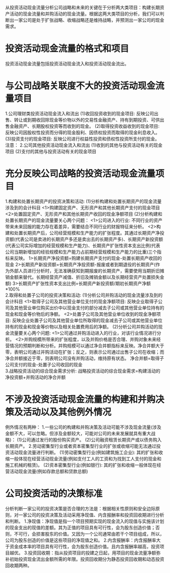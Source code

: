 从投资活动现金流量分析公司战略和未来的关键在于分析两大类项目：构建长期资产活动的现金流量和并购活动的现金流量。根据这两大类项目的分析，我们可以判断出一家公司是处于扩张战略、收缩战略还是维持战略，并预测出一家公司的现金需求。
# 投资活动现金流量的格式和项目
  投资活动现金流量包括投资活动现金流入和投资活动现金流出。
# 与公司战略关联度不大的投资活动现金流量项目
  1.公司理财类投资活动现金流入和流出
    (1)收回投资收到的现金项目: 反映公司出售、转让或到期收回除现金等价物以外的交易性金融资产、持有到期投资、可供出售金融资产、长期股权投资等而收到的现金。
    (2)取得投资收益收到的现金项目: 反映公司因股权性投资而分得的现金股利、因债权投资而取得的现金利息收入。
    (3)投资支付的现金项目: 反映公司进行权益性投资和债权性投资所支付的现金。
    注意：
  2.公司其他投资活动现金流入和流出
    (1)收到的其他与投资活动有关的现金项目
    (2)支付的其他与投资活动有关的现金项目
# 充分反映公司战略的投资活动现金流量项目
  1.构建和处置长期资产的投资决策和活动:
    (1)分析构建和处置长期资产的现金流量涉及到的会计科目
      <1>购建固定资产、无形资产和其他长期资产支付的现金项目
      <2>处置固定资产、无形资产和其他长期资产收回的现金净额项目
    (2)分析构建和处置长期资产的现金流量要关心两个问题：
      <1>公司进入的行业: 不同行业的资产带来未来回报的能力存在着差异，需要结合不同行业的财报特征来分析。
      <2>构建和处置长期资产后，公司经营规模和生产能力的扩张程度。其通过长期资产净投资额(代表公司是卖进的长期资产多还是卖出去的长期资产多)、长期资产新投资额(代表公司实际增加的经营规模和生产能力)、长期资产扩张性资本支出比例(代表公司当期新增加的经验规模和生产能力占前期经营规模和生产能力的比重)三个指标来反映。
        1>长期资产净投资额=购建长期资产支付的现金-处置长期资产收回的现金
        2>长期资产新投资额=长期资产净投资额-报废或者到期退役的长期资产(作为外部人员进行分析时，无法准确获知到期报废的长期资产，需要使用当期折旧摊销金额来替代。长期经营资产减值、折旧及摊销金额以及长期经营资产处置损失金额)
        3>长期资产扩张性资本支出比例=长期资产新投资额/期初长期资产净额*100%   
  2.取得和处置子公司的投资决策和活动:
    (1)分析公司并购活动的现金流量涉及到的会计科目
      <1>取得子公司及其他营业单位支付的现金净额项目: 反映企业取得子公司及其他营业单位购买出价中以现金支付的部分减去子公司或其他营业单位持有的现金和现金等价物后的净额。
      <2>处置子公司及其他营业单位收到的现金净额项目: 反映企业处置子公司及其他营业单位所取得的现金减去子公司或其他营业单位持有的现金和现金等价物以及相关处置费用后的净额。
    (2)分析公司并购活动的现金流量要关心两个问题:
      <1>公司通过并购活动进入的行业，对该行业情况进行分析。
      <2>并购规模所带来的扩张程度，以及并购价格是否合理、并购对象未来经营情况的预期判断和分析。并购规模可以通过净合并额指标来反映。净合并额大于零，表明公司通过并购活动在扩张；反之，则表示公司通过出售子公司在收缩；而净合并额接近于零，则表明公司没有并购活动，维持原有状态。
        净合并额=取得子公司支付的现金-处置子公司收回的现金  
  3.战略投资活动的综合现金需求分析:
    战略投资活动的综合现金需求=构建活动的净投资额+并购活动的净合并额
# 不涉及投资活动现金流量的构建和并购决策及活动以及其他例外情况
  例外情况有两种：
  1.一些公司的构建和并购决策及活动可能不涉及现金流量(涉及金额不大，可以忽略。但涉及金额较大，可能对公司的未来发展就具有重大战略)：
    (1)公司通过发行的股份购买资产。
    (2)公司融资租赁长期资产或以债务购入长期资产。
  2.劳动密集型行业或者资本密集型行业的扩张或收缩可能无法通过投资活动现金流量进行判断。
    (1)劳动密集型行业(例如建筑施工企业): 其的扩张和收缩一般体现在经营活动现金流量(例如支付工人的工资和为找到工人支付的现金和施工机械的租赁)。 
    (2)资本密集型行业(例如银行):  其的扩张和收缩一般体现在经营活动现金流量(例如存款总额和贷款总额)
    
# 公司投资活动的决策标准
  分析判断一家公司的投资决策是否合理的方法是：根据相关性原则和安全边际原则，对一家公司的投资决策及活动采用净现值、内含报酬率和投资回收期进行分析和判断。
  1.净现值：净现值是指一个项目预期实现的现金流入的现值与实施该计划的现金支出的现值的差额。其为正值的项目具有可行性，会为股东创造价值；否则，不可行，会损害股东的价值。又因为一个公司通常由若干个项目组成，所以，公司为股东创造的价值是这些项目的净现值之和。
  2.内含报酬率：内含报酬率大于资金成本率的项目具有可行性，会为股东创造价值。且内含报酬率越高，投资项目越优。
  3.投资回收期：指从投资项目的投建之日起，用项目的现金流量净额弥补初始投资现金流出金额所需的年限。投资回收期分为静态投资回收期和动态投资回收期两种。
